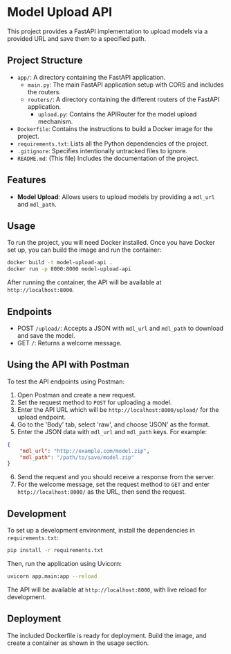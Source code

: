 # Model Upload API

This project provides a FastAPI implementation to upload models via a provided URL and save them to a specified path.

## Project Structure

- `app/`: A directory containing the FastAPI application.
  - `main.py`: The main FastAPI application setup with CORS and includes the routers.
  - `routers/`: A directory containing the different routers of the FastAPI application.
    - `upload.py`: Contains the APIRouter for the model upload mechanism.
- `Dockerfile`: Contains the instructions to build a Docker image for the project.
- `requirements.txt`: Lists all the Python dependencies of the project.
- `.gitignore`: Specifies intentionally untracked files to ignore.
- `README.md`: (This file) Includes the documentation of the project.

## Features

- **Model Upload**: Allows users to upload models by providing a `mdl_url` and `mdl_path`.

## Usage

To run the project, you will need Docker installed. Once you have Docker set up, you can build the image and run the container:

```bash
docker build -t model-upload-api .
docker run -p 8000:8000 model-upload-api
```

After running the container, the API will be available at `http://localhost:8000`.

## Endpoints

- POST `/upload/`: Accepts a JSON with `mdl_url` and `mdl_path` to download and save the model.
- GET `/`: Returns a welcome message.

## Using the API with Postman

To test the API endpoints using Postman:

1. Open Postman and create a new request.
2. Set the request method to `POST` for uploading a model.
3. Enter the API URL which will be `http://localhost:8000/upload/` for the upload endpoint.
4. Go to the 'Body' tab, select 'raw', and choose 'JSON' as the format.
5. Enter the JSON data with `mdl_url` and `mdl_path` keys. For example:

```json
{
    "mdl_url": "http://example.com/model.zip",
    "mdl_path": "/path/to/save/model.zip"
}
```

6. Send the request and you should receive a response from the server.
7. For the welcome message, set the request method to `GET` and enter `http://localhost:8000/` as the URL, then send the request.

## Development

To set up a development environment, install the dependencies in `requirements.txt`:

```bash
pip install -r requirements.txt
```

Then, run the application using Uvicorn:

```bash
uvicorn app.main:app --reload
```

The API will be available at `http://localhost:8000`, with live reload for development.

## Deployment

The included Dockerfile is ready for deployment. Build the image, and create a container as shown in the usage section.

